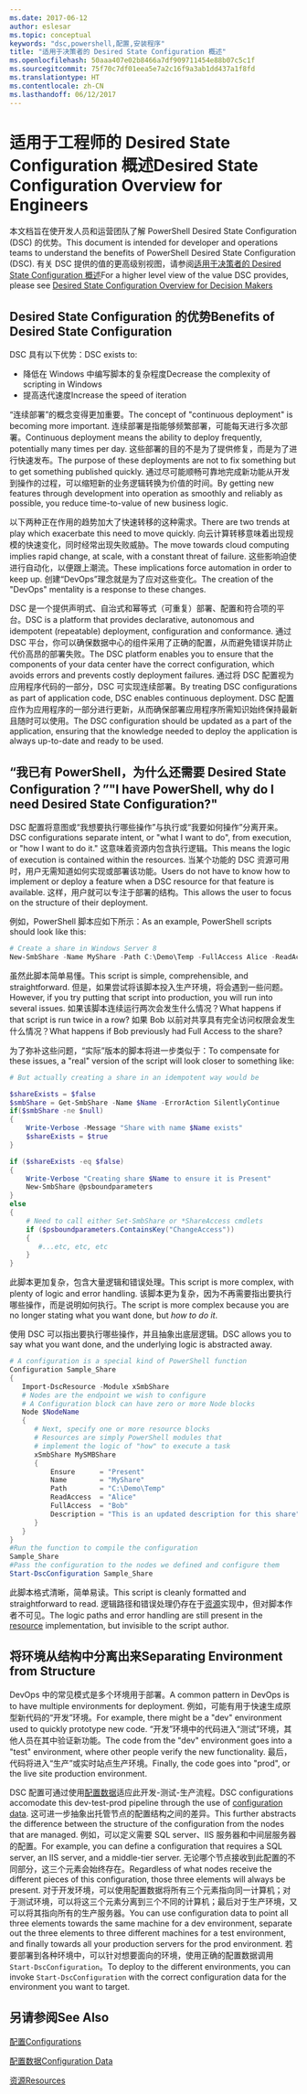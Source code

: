 ```yaml
---
ms.date: 2017-06-12
author: eslesar
ms.topic: conceptual
keywords: "dsc,powershell,配置,安装程序"
title: "适用于决策者的 Desired State Configuration 概述"
ms.openlocfilehash: 50aaa407e02b8466a7df909711454e88b07c5c1f
ms.sourcegitcommit: 75f70c7df01eea5e7a2c16f9a3ab1dd437a1f8fd
ms.translationtype: HT
ms.contentlocale: zh-CN
ms.lasthandoff: 06/12/2017
---
```

# <a name="desired-state-configuration-overview-for-engineers"></a><span data-ttu-id="e3c5b-103">适用于工程师的 Desired State Configuration 概述</span><span class="sxs-lookup"><span data-stu-id="e3c5b-103">Desired State Configuration Overview for Engineers</span></span> #

<span data-ttu-id="e3c5b-104">本文档旨在使开发人员和运营团队了解 PowerShell Desired State Configuration (DSC) 的优势。</span><span class="sxs-lookup"><span data-stu-id="e3c5b-104">This document is intended for developer and operations teams to understand the benefits of PowerShell Desired State Configuration (DSC).</span></span>
<span data-ttu-id="e3c5b-105">有关 DSC 提供的值的更高级别视图，请参阅[适用于决策者的 Desired State Configuration 概述](decisionMaker.md)</span><span class="sxs-lookup"><span data-stu-id="e3c5b-105">For a higher level view of the value DSC provides, please see [Desired State Configuration Overview for Decision Makers](decisionMaker.md)</span></span>

## <a name="benefits-of-desired-state-configuration"></a><span data-ttu-id="e3c5b-106">Desired State Configuration 的优势</span><span class="sxs-lookup"><span data-stu-id="e3c5b-106">Benefits of Desired State Configuration</span></span>

<span data-ttu-id="e3c5b-107">DSC 具有以下优势：</span><span class="sxs-lookup"><span data-stu-id="e3c5b-107">DSC exists to:</span></span>
- <span data-ttu-id="e3c5b-108">降低在 Windows 中编写脚本的复杂程度</span><span class="sxs-lookup"><span data-stu-id="e3c5b-108">Decrease the complexity of scripting in Windows</span></span>
- <span data-ttu-id="e3c5b-109">提高迭代速度</span><span class="sxs-lookup"><span data-stu-id="e3c5b-109">Increase the speed of iteration</span></span>

<span data-ttu-id="e3c5b-110">“连续部署”的概念变得更加重要。</span><span class="sxs-lookup"><span data-stu-id="e3c5b-110">The concept of "continuous deployment" is becoming more important.</span></span> <span data-ttu-id="e3c5b-111">连续部署是指能够频繁部署，可能每天进行多次部署。</span><span class="sxs-lookup"><span data-stu-id="e3c5b-111">Continuous deployment means the ability to deploy frequently, potentially many times per day.</span></span>
<span data-ttu-id="e3c5b-112">这些部署的目的不是为了提供修复，而是为了进行快速发布。</span><span class="sxs-lookup"><span data-stu-id="e3c5b-112">The purpose of these deployments are not to fix something but to get something published quickly.</span></span>
<span data-ttu-id="e3c5b-113">通过尽可能顺畅可靠地完成新功能从开发到操作的过程，可以缩短新的业务逻辑转换为价值的时间。</span><span class="sxs-lookup"><span data-stu-id="e3c5b-113">By getting new features through development into operation as smoothly and reliably as possible, you reduce time-to-value of new business logic.</span></span>

<span data-ttu-id="e3c5b-114">以下两种正在作用的趋势加大了快速转移的这种需求。</span><span class="sxs-lookup"><span data-stu-id="e3c5b-114">There are two trends at play which exacerbate this need to move quickly.</span></span> <span data-ttu-id="e3c5b-115">向云计算转移意味着出现规模的快速变化，同时经常出现失败威胁。</span><span class="sxs-lookup"><span data-stu-id="e3c5b-115">The move towards cloud computing implies rapid change, at scale, with a constant threat of failure.</span></span>
<span data-ttu-id="e3c5b-116">这些影响迫使进行自动化，以便跟上潮流。</span><span class="sxs-lookup"><span data-stu-id="e3c5b-116">These implications force automation in order to keep up.</span></span>
<span data-ttu-id="e3c5b-117">创建“DevOps”理念就是为了应对这些变化。</span><span class="sxs-lookup"><span data-stu-id="e3c5b-117">The creation of the "DevOps" mentality is a response to these changes.</span></span> 


<span data-ttu-id="e3c5b-118">DSC 是一个提供声明式、自治式和幂等式（可重复）部署、配置和符合项的平台。</span><span class="sxs-lookup"><span data-stu-id="e3c5b-118">DSC is a platform that provides declarative, autonomous and idempotent (repeatable) deployment, configuration and conformance.</span></span>
<span data-ttu-id="e3c5b-119">通过 DSC 平台，你可以确保数据中心的组件采用了正确的配置，从而避免错误并防止代价高昂的部署失败。</span><span class="sxs-lookup"><span data-stu-id="e3c5b-119">The DSC platform enables you to ensure that the components of your data center have the correct configuration, which avoids errors and prevents costly deployment failures.</span></span>
<span data-ttu-id="e3c5b-120">通过将 DSC 配置视为应用程序代码的一部分，DSC 可实现连续部署。</span><span class="sxs-lookup"><span data-stu-id="e3c5b-120">By treating DSC configurations as part of application code, DSC enables continuous deployment.</span></span>
<span data-ttu-id="e3c5b-121">DSC 配置应作为应用程序的一部分进行更新，从而确保部署应用程序所需知识始终保持最新且随时可以使用。</span><span class="sxs-lookup"><span data-stu-id="e3c5b-121">The DSC configuration should be updated as a part of the application, ensuring that the knowledge needed to deploy the application is always up-to-date and ready to be used.</span></span>


## <a name="i-have-powershell-why-do-i-need-desired-state-configuration"></a><span data-ttu-id="e3c5b-122">“我已有 PowerShell，为什么还需要 Desired State Configuration？”</span><span class="sxs-lookup"><span data-stu-id="e3c5b-122">"I have PowerShell, why do I need Desired State Configuration?"</span></span>

<span data-ttu-id="e3c5b-123">DSC 配置将意图或“我想要执行哪些操作”与执行或“我要如何操作”分离开来。</span><span class="sxs-lookup"><span data-stu-id="e3c5b-123">DSC configurations separate intent, or "what I want to do", from execution, or "how I want to do it."</span></span>
<span data-ttu-id="e3c5b-124">这意味着资源内包含执行逻辑。</span><span class="sxs-lookup"><span data-stu-id="e3c5b-124">This means the logic of execution is contained within the resources.</span></span>
<span data-ttu-id="e3c5b-125">当某个功能的 DSC 资源可用时，用户无需知道如何实现或部署该功能。</span><span class="sxs-lookup"><span data-stu-id="e3c5b-125">Users do not have to know how to implement or deploy a feature when a DSC resource for that feature is available.</span></span>
<span data-ttu-id="e3c5b-126">这样，用户就可以专注于部署的结构。</span><span class="sxs-lookup"><span data-stu-id="e3c5b-126">This allows the user to focus on the structure of their deployment.</span></span>

<span data-ttu-id="e3c5b-127">例如，PowerShell 脚本应如下所示：</span><span class="sxs-lookup"><span data-stu-id="e3c5b-127">As an example, PowerShell scripts should look like this:</span></span>
```powershell
# Create a share in Windows Server 8
New-SmbShare -Name MyShare -Path C:\Demo\Temp -FullAccess Alice -ReadAccess Bob
```
<span data-ttu-id="e3c5b-128">虽然此脚本简单易懂。</span><span class="sxs-lookup"><span data-stu-id="e3c5b-128">This script is simple, comprehensible, and straightforward.</span></span> <span data-ttu-id="e3c5b-129">但是，如果尝试将该脚本投入生产环境，将会遇到一些问题。</span><span class="sxs-lookup"><span data-stu-id="e3c5b-129">However, if you try putting that script into production, you will run into several issues.</span></span>
<span data-ttu-id="e3c5b-130">如果该脚本连续运行两次会发生什么情况？</span><span class="sxs-lookup"><span data-stu-id="e3c5b-130">What happens if that script is run twice in a row?</span></span>
<span data-ttu-id="e3c5b-131">如果 Bob 以前对共享具有完全访问权限会发生什么情况？</span><span class="sxs-lookup"><span data-stu-id="e3c5b-131">What happens if Bob previously had Full Access to the share?</span></span> 

<span data-ttu-id="e3c5b-132">为了弥补这些问题，“实际”版本的脚本将进一步类似于：</span><span class="sxs-lookup"><span data-stu-id="e3c5b-132">To compensate for these issues, a "real" version of the script will look closer to something like:</span></span>
```powershell
# But actually creating a share in an idempotent way would be

$shareExists = $false
$smbShare = Get-SmbShare -Name $Name -ErrorAction SilentlyContinue
if($smbShare -ne $null)
{
    Write-Verbose -Message "Share with name $Name exists"
    $shareExists = $true
}

if ($shareExists -eq $false)
{
    Write-Verbose "Creating share $Name to ensure it is Present"
    New-SmbShare @psboundparameters
}
else
{
    # Need to call either Set-SmbShare or *ShareAccess cmdlets
    if ($psboundparameters.ContainsKey("ChangeAccess"))
    {
       #...etc, etc, etc
    }
}
```

<span data-ttu-id="e3c5b-133">此脚本更加复杂，包含大量逻辑和错误处理。</span><span class="sxs-lookup"><span data-stu-id="e3c5b-133">This script is more complex, with plenty of logic and error handling.</span></span>
<span data-ttu-id="e3c5b-134">该脚本更为复杂，因为不再需要指出要执行哪些操作，而是说明如何执行。</span><span class="sxs-lookup"><span data-stu-id="e3c5b-134">The script is more complex because you are no longer stating what you want done, but *how to do it*.</span></span>

<span data-ttu-id="e3c5b-135">使用 DSC 可以指出要执行哪些操作，并且抽象出底层逻辑。</span><span class="sxs-lookup"><span data-stu-id="e3c5b-135">DSC allows you to say what you want done, and the underlying logic is abstracted away.</span></span>

```powershell
# A configuration is a special kind of PowerShell function
Configuration Sample_Share
{
   Import-DscResource -Module xSmbShare
   # Nodes are the endpoint we wish to configure
   # A Configuration block can have zero or more Node blocks
   Node $NodeName
   {
      # Next, specify one or more resource blocks
      # Resources are simply PowerShell modules that
      # implement the logic of "how" to execute a task
      xSmbShare MySMBShare
      {
          Ensure      = "Present" 
          Name        = "MyShare"
          Path        = "C:\Demo\Temp"  
          ReadAccess  = "Alice"
          FullAccess  = "Bob"
          Description = "This is an updated description for this share"
      }
   }
} 
#Run the function to compile the configuration
Sample_Share
#Pass the configuration to the nodes we defined and configure them
Start-DscConfiguration Sample_Share
```

<span data-ttu-id="e3c5b-136">此脚本格式清晰，简单易读。</span><span class="sxs-lookup"><span data-stu-id="e3c5b-136">This script is cleanly formatted and straightforward to read.</span></span>
<span data-ttu-id="e3c5b-137">逻辑路径和错误处理仍存在于[资源](resources.md)实现中，但对脚本作者不可见。</span><span class="sxs-lookup"><span data-stu-id="e3c5b-137">The logic paths and error handling are still present in the [resource](resources.md) implementation, but invisible to the script author.</span></span> 



## <a name="separating-environment-from-structure"></a><span data-ttu-id="e3c5b-138">将环境从结构中分离出来</span><span class="sxs-lookup"><span data-stu-id="e3c5b-138">Separating Environment from Structure</span></span>

<span data-ttu-id="e3c5b-139">DevOps 中的常见模式是多个环境用于部署。</span><span class="sxs-lookup"><span data-stu-id="e3c5b-139">A common pattern in DevOps is to have multiple environments for deployment.</span></span> <span data-ttu-id="e3c5b-140">例如，可能有用于快速生成原型新代码的“开发”环境。</span><span class="sxs-lookup"><span data-stu-id="e3c5b-140">For example, there might be a "dev" environment used to quickly prototype new code.</span></span>
<span data-ttu-id="e3c5b-141">“开发”环境中的代码进入“测试”环境，其他人员在其中验证新功能。</span><span class="sxs-lookup"><span data-stu-id="e3c5b-141">The code from the "dev" environment goes into a "test" environment, where other people verify the new functionality.</span></span>
<span data-ttu-id="e3c5b-142">最后，代码将进入“生产”或实时站点生产环境。</span><span class="sxs-lookup"><span data-stu-id="e3c5b-142">Finally, the code goes into "prod", or the live site production environment.</span></span>

<span data-ttu-id="e3c5b-143">DSC 配置可通过使用[配置数据](configData.md)适应此开发-测试-生产流程。</span><span class="sxs-lookup"><span data-stu-id="e3c5b-143">DSC configurations accomodate this dev-test-prod pipeline through the use of [configuration data](configData.md).</span></span>
<span data-ttu-id="e3c5b-144">这可进一步抽象出托管节点的配置结构之间的差异。</span><span class="sxs-lookup"><span data-stu-id="e3c5b-144">This further abstracts the difference between the structure of the configuration from the nodes that are managed.</span></span>
<span data-ttu-id="e3c5b-145">例如，可以定义需要 SQL server、IIS 服务器和中间层服务器的配置。</span><span class="sxs-lookup"><span data-stu-id="e3c5b-145">For example, you can define a configuration that requires a SQL server, an IIS server, and a middle-tier server.</span></span> <span data-ttu-id="e3c5b-146">无论哪个节点接收到此配置的不同部分，这三个元素会始终存在。</span><span class="sxs-lookup"><span data-stu-id="e3c5b-146">Regardless of what nodes receive the different pieces of this configuration, those three elements will always be present.</span></span>
<span data-ttu-id="e3c5b-147">对于开发环境，可以使用配置数据将所有三个元素指向同一计算机；对于测试环境，可以将这三个元素分离到三个不同的计算机；最后对于生产环境，又可以将其指向所有的生产服务器。</span><span class="sxs-lookup"><span data-stu-id="e3c5b-147">You can use configuration data to point all three elements towards the same machine for a dev environment, separate out the three elements to three different machines for a test environment, and finally towards all your production servers for the prod environment.</span></span>
<span data-ttu-id="e3c5b-148">若要部署到各种环境中，可以针对想要面向的环境，使用正确的配置数据调用 `Start-DscConfiguration`。</span><span class="sxs-lookup"><span data-stu-id="e3c5b-148">To deploy to the different environments, you can invoke `Start-DscConfiguration` with the correct configuration data for the environment you want to target.</span></span> 

## <a name="see-also"></a><span data-ttu-id="e3c5b-149">另请参阅</span><span class="sxs-lookup"><span data-stu-id="e3c5b-149">See Also</span></span>

[<span data-ttu-id="e3c5b-150">配置</span><span class="sxs-lookup"><span data-stu-id="e3c5b-150">Configurations</span></span>](configurations.md)

[<span data-ttu-id="e3c5b-151">配置数据</span><span class="sxs-lookup"><span data-stu-id="e3c5b-151">Configuration Data</span></span>](configData.md)

[<span data-ttu-id="e3c5b-152">资源</span><span class="sxs-lookup"><span data-stu-id="e3c5b-152">Resources</span></span>](resources.md)

